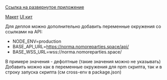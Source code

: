 [Ссылка на развернутое приложение](https://fedorov-iv.react.nomorepartiessbs.ru/)

[Макет](https://www.figma.com/design/zFGN2O5xktHl9VmoOieq5E/React-_-%D0%9F%D1%80%D0%BE%D0%B5%D0%BA%D1%82%D0%BD%D1%8B%D0%B5-%D0%B7%D0%B0%D0%B4%D0%B0%D1%87%D0%B8_external_link?node-id=0-1&t=tmRPtwnmWumY16d5-1)
[UI кит](https://yandex-practicum.github.io/react-developer-burger-ui-components/docs/)


Для деплоя можно дополнительно добавить переменные окружения со ссылками на API:
- NODE_ENV=production 
- BASE_API_URL=https://norma.nomoreparties.space/api/
- BASE_WSS_URL=wss://norma.nomoreparties.space/

В примере значения - дефолтные (такие значения можно не указывать)
Добавить можно как в переменные окружения для npm скрипта, так и в строку запуска скрипта (см cross-env в package.json)
